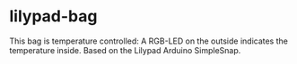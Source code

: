 # lilypad-bag
This bag is temperature controlled: A RGB-LED on the outside indicates the temperature inside. Based on the Lilypad Arduino SimpleSnap.
